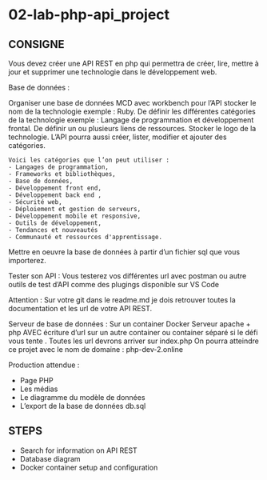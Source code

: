 # 02-lab-php-api_project

## CONSIGNE

Vous devez créer une API REST en php qui permettra de créer, lire, mettre à jour et supprimer une technologie dans le développement web.

Base de données :

Organiser une base de données MCD avec workbench pour l’API stocker le nom de la technologie exemple : Ruby. 
De définir les différentes catégories de la technologie exemple : Langage de programmation et développement frontal. 
De définir un ou plusieurs liens de ressources. 
Stocker le logo de la technologie.
L’API pourra aussi créer, lister, modifier et ajouter des catégories.
    
    Voici les catégories que l’on peut utiliser :
    - Langages de programmation, 
    - Frameworks et bibliothèques, 
    - Base de données, 
    - Développement front end, 
    - Développement back end , 
    - Sécurité web, 
    - Déploiement et gestion de serveurs, 
    - Développement mobile et responsive, 
    - Outils de développement,
    - Tendances et nouveautés
    - Communauté et ressources d'apprentissage.

Mettre en oeuvre la base de données à partir d’un fichier sql que vous importerez.

Tester son API :
Vous testerez vos différentes url avec postman ou autre outils de test d’API comme des plugings disponible sur VS Code

Attention :
Sur votre git dans le readme.md je dois retrouver toutes la documentation et les url de votre API REST.

Serveur de base de données : 
Sur un container Docker Serveur apache + php AVEC écriture d’url sur un autre container ou container séparé si le défi vous tente . Toutes les url devrons arriver sur index.php
On pourra atteindre ce projet avec le nom de domaine : php-dev-2.online

Production attendue :
- Page PHP
- Les médias
- Le diagramme du modèle de données
- L’export de la base de données db.sql

## STEPS

- Search for information on API REST
- Database diagram
- Docker container setup and configuration
